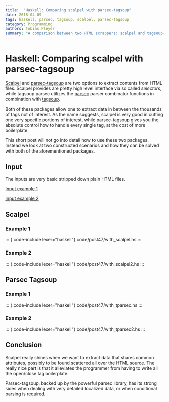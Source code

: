 ```yaml
---
title:  "Haskell: Comparing scalpel with parsec-tagsoup"
date: 2018-04-09
tags: haskell, parsec, tagsoup, scalpel, parsec-tagsoup
category: Programming
authors: Tobias Pleyer
summary: "A comparison between two HTML scrappers: scalpel and tagsoup-parsec."
---
```


Haskell: Comparing scalpel with parsec-tagsoup
==============================================

[Scalpel](#scalpel) and
[parsec-tagsoup](https://hackage.haskell.org/package/parsec-tagsoup) are
two options to extract contents from HTML files. Scalpel provides are
pretty high level interface via so called *selectors*, while tagsoup
parsec utilizes the [parsec](http://hackage.haskell.org/package/parsec)
parser combinator functions in combination with
[tagsoup](https://hackage.haskell.org/package/tagsoup).

Both of these packages allow one to extract data in between the
thousands of tags not of interest. As the name suggests, scalpel is very
good in cutting one very specific portions of interest, while
parsec-tagsoup gives you the absolute control how to handle every single
tag, at the cost of more boilerplate.

This short post will not go into detail how to use these two packages.
Instead we look at two constructed scenarios and how they can be solved
with both of the aforementioned packages.

Input
-----

The inputs are very basic stripped down plain HTML files.

[Input example 1](../code/post47/example)

[Input example 2](../code/post47/example2)

Scalpel
-------

### Example 1

::: {.code-include lexer="haskell"}
code/post47/with\_scalpel.hs
:::

### Example 2

::: {.code-include lexer="haskell"}
code/post47/with\_scalpel2.hs
:::

Parsec Tagsoup
--------------

### Example 1

::: {.code-include lexer="haskell"}
code/post47/with\_tparsec.hs
:::

### Example 2

::: {.code-include lexer="haskell"}
code/post47/with\_tparsec2.hs
:::

Conclusion
----------

Scalpel really shines when we want to extract data that shares common
attributes, possibly to be found scattered all over the HTML source. The
really nice part is that it alleviates the programmer from having to
write all the open/close tag boilerplate.

Parsec-tagsoup, backed up by the powerful parsec library, has its strong
sides when dealing with very detailed localized data, or when
conditional parsing is required.
